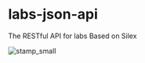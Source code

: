 # labs-json-api
The RESTful API for labs
Based on Silex

![stamp_small](https://cloud.githubusercontent.com/assets/980959/9278343/27074a4c-42a8-11e5-8262-89c1d6f2217e.png)
